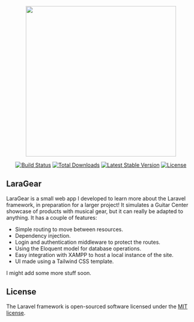 <p align="center"><a href="https://laravel.com" target="_blank"><img src="https://raw.githubusercontent.com/laravel/art/master/logo-lockup/5%20SVG/2%20CMYK/1%20Full%20Color/laravel-logolockup-cmyk-red.svg" width="400"></a></p>

<p align="center">
<a href="https://travis-ci.org/laravel/framework"><img src="https://travis-ci.org/laravel/framework.svg" alt="Build Status"></a>
<a href="https://packagist.org/packages/laravel/framework"><img src="https://img.shields.io/packagist/dt/laravel/framework" alt="Total Downloads"></a>
<a href="https://packagist.org/packages/laravel/framework"><img src="https://img.shields.io/packagist/v/laravel/framework" alt="Latest Stable Version"></a>
<a href="https://packagist.org/packages/laravel/framework"><img src="https://img.shields.io/packagist/l/laravel/framework" alt="License"></a>
</p>

## LaraGear

LaraGear is a small web app I developed to learn more about the Laravel framework, in preparation for a larger project! It simulates a Guitar Center showcase of products with musical gear, but it can really be adapted to anything. It has a couple of features:

-   Simple routing to move between resources.
-   Dependency injection.
-   Login and authentication middleware to protect the routes.
-   Using the Eloquent model for database operations.
-   Easy integration with XAMPP to host a local instance of the site.
-   UI made using a Tailwind CSS template.

I might add some more stuff soon.

## License

The Laravel framework is open-sourced software licensed under the [MIT license](https://opensource.org/licenses/MIT).
